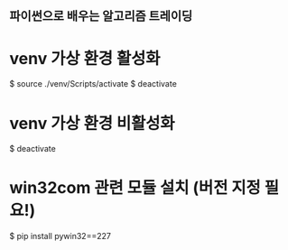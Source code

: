 ## 파이썬으로 배우는 알고리즘 트레이딩

# venv 가상 환경 활성화

$ source ./venv/Scripts/activate
$ deactivate

# venv 가상 환경 비활성화

$ deactivate


# win32com 관련 모듈 설치 (버전 지정 필요!)

$ pip install pywin32==227
